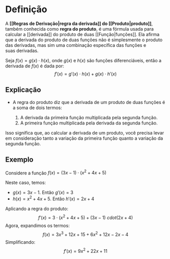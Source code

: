# Definição
A **[[Regras de Derivação|regra da derivada]] do [[Produto|produto]]**, também conhecida como **regra do produto**, é uma fórmula usada para calcular a [[derivada]] do produto de duas [[Função|funções]]. Ela afirma que a derivada do produto de duas funções não é simplesmente o produto das derivadas, mas sim uma combinação específica das funções e suas derivadas.

Seja $f(x)=g(x)⋅h(x)$, onde $g(x)$ e $h(x)$ são funções diferenciáveis, então a derivada de $f(x)$ é dada por:
$$ f′(x)=g′(x)⋅h(x)+g(x)⋅h′(x) $$
## Explicação

- A regra do produto diz que a derivada de um produto de duas funções é a soma de dois termos:
    
    1. A derivada da primeira função multiplicada pela segunda função.
    2. A primeira função multiplicada pela derivada da segunda função.
    

Isso significa que, ao calcular a derivada de um produto, você precisa levar em consideração tanto a variação da primeira função quanto a variação da segunda função.

## Exemplo
Considere a função $f(x) = (3x - 1) \cdot (x^2 + 4x + 5)$

Neste caso, temos:
- $g(x) = 3x - 1$. Então $g'(x) = 3$
- $h(x) = x^2 + 4x + 5$. Então $h'(x) = 2x + 4$

Aplicando a regra do produto:
$$ f'(x) = 3 \cdot (x^2 + 4x + 5) + (3x - 1) \ cdot (2x + 4) $$
Agora, expandimos os termos:
$$ f(x) = 3x^3 + 12x + 15 + 6x^2 + 12x - 2x - 4 $$
Simplificando:
$$ f'(x) = 9x^2 + 22x + 11 $$